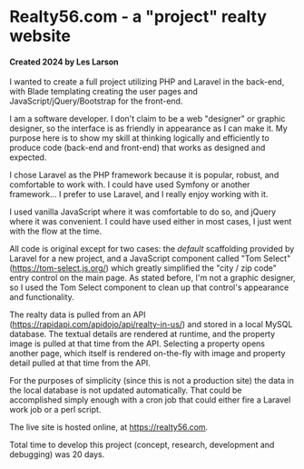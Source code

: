 # Realty56.com - a "project" realty website
#### Created 2024 by Les Larson

I wanted to create a full project utilizing PHP and Laravel in the back-end, with Blade templating creating the user pages and JavaScript/jQuery/Bootstrap for the front-end.

I am a software developer. I don't claim to be a web "designer" or graphic designer, so the interface is as friendly in appearance as I can make it. My purpose here is to show my skill at thinking logically and efficiently to produce code (back-end and front-end) that works as designed and expected.

I chose Laravel as the PHP framework because it is popular, robust, and comfortable to work with. I could have used Symfony or another framework... I prefer to use Laravel, and I really enjoy working with it.

I used vanilla JavaScript where it was comfortable to do so, and jQuery where it was convenient. I could have used either in most cases, I just went with the flow at the time.

All code is original except for two cases: the *default* scaffolding provided by Laravel for a new project, and a JavaScript component called "Tom Select" (https://tom-select.js.org/) which greatly simplified the "city / zip code" entry control on the main page. As stated before, I'm not a graphic designer, so I used the Tom Select component to clean up that control's appearance and functionality.

The realty data is pulled from an API (https://rapidapi.com/apidojo/api/realty-in-us/) and stored in a local MySQL database. The textual details are rendered at runtime, and the property image is pulled at that time from the API. Selecting a property opens another page, which itself is rendered on-the-fly with image and property detail pulled at that time from the API.

For the purposes of simplicity (since this is not a production site) the data in the local database is not updated automatically. That could be accomplished simply enough with a cron job that could either fire a Laravel work job or a perl script.

The live site is hosted online, at https://realty56.com.

Total time to develop this project (concept, research, development and debugging) was 20 days.
